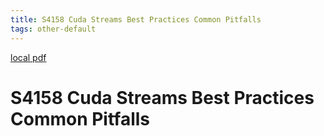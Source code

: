 ```yaml
---
title: S4158 Cuda Streams Best Practices Common Pitfalls
tags: other-default
---
```


[local pdf](../../../pdfs/S4158-cuda-streams-best-practices-common-pitfalls.pdf)

# S4158 Cuda Streams Best Practices Common Pitfalls
